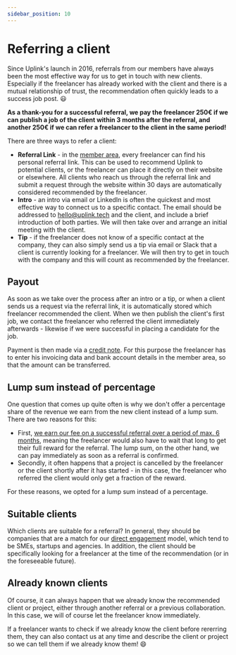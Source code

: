 ```yaml
---
sidebar_position: 10
---
```


# Referring a client

Since Uplink's launch in 2016, referrals from our members have always been the most effective way for us to get in touch with new clients. Especially if the freelancer has already worked with the client and there is a mutual relationship of trust, the recommendation often quickly leads to a success job post. 😃

**As a thank-you for a successful referral, we pay the freelancer 250€ if we can publish a job of the client within 3 months after the referral, and another 250€ if we can refer a freelancer to the client in the same period!**

There are three ways to refer a client:

* **Referral Link** - in the [member area](https://my.uplink.tech/), every freelancer can find his personal referral link. This can be used to recommend Uplink to potential clients, or the freelancer can place it directly on their website or elsewhere. All clients who reach us through the referral link and submit a request through the website within 30 days are automatically considered recommended by the freelancer.
* **Intro** - an intro via email or LinkedIn is often the quickest and most effective way to connect us to a specific contact. The email should be addressed to hello@uplink.tech and the client, and include a brief introduction of both parties. We will then take over and arrange an initial meeting with the client.
* **Tip** - if the freelancer does not know of a specific contact at the company, they can also simply send us a tip via email or Slack that a client is currently looking for a freelancer. We will then try to get in touch with the company and this will count as recommended by the freelancer.

## **Payout**

As soon as we take over the process after an intro or a tip, or when a client sends us a request via the referral link, it is automatically stored which freelancer recommended the client. When we then publish the client's first job, we contact the freelancer who referred the client immediately afterwards - likewise if we were successful in placing a candidate for the job.

Payment is then made via a [credit note](https://www.informer.eu/de/buchhaltung-wiki/lexikon-fur-buchhaltung/gutschrift-was-ist-eine-gutschrift/). For this purpose the freelancer has to enter his invoicing data and bank account details in the member area, so that the amount can be transferred.

## **Lump sum instead of percentage**

One question that comes up quite often is why we don't offer a percentage share of the revenue we earn from the new client instead of a lump sum.
There are two reasons for this:

* First, [we earn our fee on a successful referral over a period of max. 6 months](our-fee.md), meaning the freelancer would also have to wait that long to get their full reward for the referral. The lump sum, on the other hand, we can pay immediately as soon as a referral is confirmed.
* Secondly, it often happens that a project is cancelled by the freelancer or the client shortly after it has started - in this case, the freelancer who referred the client would only get a fraction of the reward.

For these reasons, we opted for a lump sum instead of a percentage.

## **Suitable clients**

Which clients are suitable for a referral? In general, they should be companies that are a match for our [direct engagement](../companies/direct-engagement.md) model, which tend to be SMEs, startups and agencies. In addition, the client should be specifically looking for a freelancer at the time of the recommendation (or in the foreseeable future).

## **Already known clients**

Of course, it can always happen that we already know the recommended client or project, either through another referral or a previous collaboration. In this case, we will of course let the freelancer know immediately.

If a freelancer wants to check if we already know the client before rererring them, they can also contact us at any time and describe the client or project so we can tell them if we already know them! 😄
